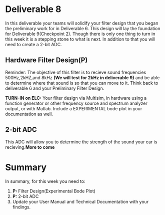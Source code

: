 
# Deliverable 8
In this deliverable your teams will solidify your filter design that you began the preliminary work for in Deliverable 6. This design will lay the foundation for Deliverable 9(Checkpoint 2). Though there is only one thing to turn in this week it is a stepping stone to what is next. In addition to that you will need to create a 2-bit ADC.


## Hardware Filter Design(P)
Reminder: The objective of this filter is to recieve sound frequencies 500Hz,2kHZ,and 8kHz **(We will test for 2kHz in deliverable 9)** and be able to determine where that sound is so that you can move to it. Think back to deliverable 6 and your Preliminary Filter Design. 

**TURN-IN on ELC:** Your filter design via Multisim, in hardware using a function generator or other frequency source and spectrum analyzer output, or with Matlab. Include a EXPERIMENTAL bode plot in your documentation as well.

## 2-bit ADC
This ADC will allow you to determine the strength of the sound your car is recieving.**More to come**


# Summary

In summary, for this week you need to:

1. **P:** Filter Design(Experimental Bode Plot)
2. **P:** 2-bit ADC
3. Update your User Manual and Technical Documentation with your findings.
